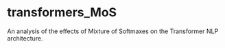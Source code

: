 # transformers_MoS
An analysis of the effects of Mixture of Softmaxes on the Transformer NLP architecture.
